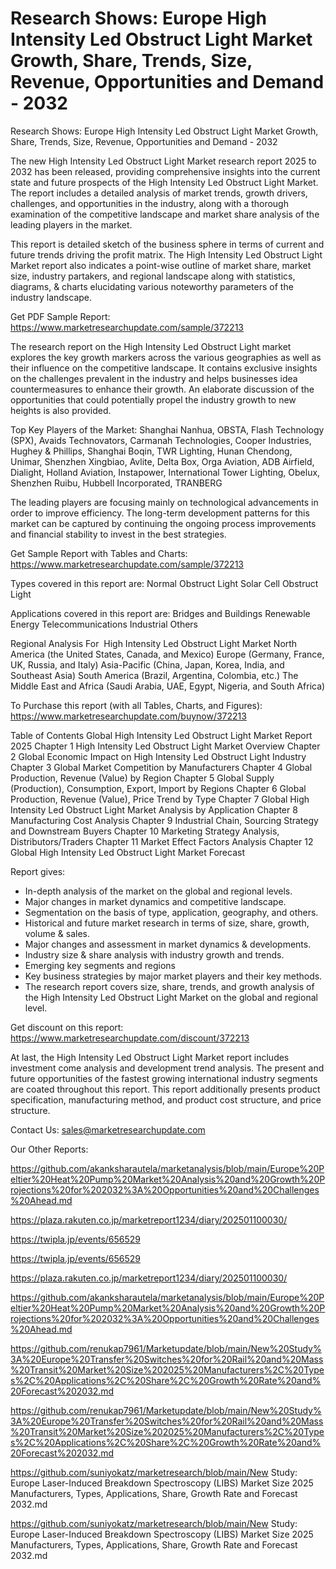 # Research Shows: Europe High Intensity Led Obstruct Light Market Growth, Share, Trends, Size, Revenue, Opportunities and Demand - 2032

Research Shows: Europe High Intensity Led Obstruct Light Market Growth, Share, Trends, Size, Revenue, Opportunities and Demand - 2032

The new High Intensity Led Obstruct Light Market research report 2025 to 2032 has been released, providing comprehensive insights into the current state and future prospects of the High Intensity Led Obstruct Light Market. The report includes a detailed analysis of market trends, growth drivers, challenges, and opportunities in the industry, along with a thorough examination of the competitive landscape and market share analysis of the leading players in the market.

This report is detailed sketch of the business sphere in terms of current and future trends driving the profit matrix. The High Intensity Led Obstruct Light Market report also indicates a point-wise outline of market share, market size, industry partakers, and regional landscape along with statistics, diagrams, & charts elucidating various noteworthy parameters of the industry landscape.

Get PDF Sample Report: https://www.marketresearchupdate.com/sample/372213

The research report on the High Intensity Led Obstruct Light market explores the key growth markers across the various geographies as well as their influence on the competitive landscape. It contains exclusive insights on the challenges prevalent in the industry and helps businesses idea countermeasures to enhance their growth. An elaborate discussion of the opportunities that could potentially propel the industry growth to new heights is also provided.

Top Key Players of the Market:
Shanghai Nanhua, OBSTA, Flash Technology (SPX), Avaids Technovators, Carmanah Technologies, Cooper Industries, Hughey & Phillips, Shanghai Boqin, TWR Lighting, Hunan Chendong, Unimar, Shenzhen Xingbiao, Avlite, Delta Box, Orga Aviation, ADB Airfield, Dialight, Holland Aviation, Instapower, International Tower Lighting, Obelux, Shenzhen Ruibu, Hubbell Incorporated, TRANBERG


The leading players are focusing mainly on technological advancements in order to improve efficiency. The long-term development patterns for this market can be captured by continuing the ongoing process improvements and financial stability to invest in the best strategies.

Get Sample Report with Tables and Charts: https://www.marketresearchupdate.com/sample/372213

Types covered in this report are:
Normal Obstruct Light
Solar Cell Obstruct Light


Applications covered in this report are:
Bridges and Buildings
Renewable Energy
Telecommunications
Industrial
Others


Regional Analysis For  High Intensity Led Obstruct Light Market
North America (the United States, Canada, and Mexico)
Europe (Germany, France, UK, Russia, and Italy)
Asia-Pacific (China, Japan, Korea, India, and Southeast Asia)
South America (Brazil, Argentina, Colombia, etc.)
The Middle East and Africa (Saudi Arabia, UAE, Egypt, Nigeria, and South Africa)

To Purchase this report (with all Tables, Charts, and Figures): https://www.marketresearchupdate.com/buynow/372213

Table of Contents
Global High Intensity Led Obstruct Light Market Report 2025
Chapter 1 High Intensity Led Obstruct Light Market Overview
Chapter 2 Global Economic Impact on High Intensity Led Obstruct Light Industry
Chapter 3 Global Market Competition by Manufacturers
Chapter 4 Global Production, Revenue (Value) by Region
Chapter 5 Global Supply (Production), Consumption, Export, Import by Regions
Chapter 6 Global Production, Revenue (Value), Price Trend by Type
Chapter 7 Global High Intensity Led Obstruct Light Market Analysis by Application
Chapter 8 Manufacturing Cost Analysis
Chapter 9 Industrial Chain, Sourcing Strategy and Downstream Buyers
Chapter 10 Marketing Strategy Analysis, Distributors/Traders
Chapter 11 Market Effect Factors Analysis
Chapter 12 Global High Intensity Led Obstruct Light Market Forecast

Report gives:

- In-depth analysis of the market on the global and regional levels.
- Major changes in market dynamics and competitive landscape.
- Segmentation on the basis of type, application, geography, and others.
- Historical and future market research in terms of size, share, growth, volume & sales.
- Major changes and assessment in market dynamics & developments.
- Industry size & share analysis with industry growth and trends.
- Emerging key segments and regions
- Key business strategies by major market players and their key methods.
- The research report covers size, share, trends, and growth analysis of the High Intensity Led Obstruct Light Market on the global and regional level.

Get discount on this report: https://www.marketresearchupdate.com/discount/372213

At last, the High Intensity Led Obstruct Light Market report includes investment come analysis and development trend analysis. The present and future opportunities of the fastest growing international industry segments are coated throughout this report. This report additionally presents product specification, manufacturing method, and product cost structure, and price structure.

Contact Us:
sales@marketresearchupdate.com

Our Other Reports:

https://github.com/akanksharautela/marketanalysis/blob/main/Europe%20Peltier%20Heat%20Pump%20Market%20Analysis%20and%20Growth%20Projections%20for%202032%3A%20Opportunities%20and%20Challenges%20Ahead.md

https://plaza.rakuten.co.jp/marketreport1234/diary/202501100030/

https://twipla.jp/events/656529

https://twipla.jp/events/656529

https://plaza.rakuten.co.jp/marketreport1234/diary/202501100030/

https://github.com/akanksharautela/marketanalysis/blob/main/Europe%20Peltier%20Heat%20Pump%20Market%20Analysis%20and%20Growth%20Projections%20for%202032%3A%20Opportunities%20and%20Challenges%20Ahead.md

https://github.com/renukap7961/Marketupdate/blob/main/New%20Study%3A%20Europe%20Transfer%20Switches%20for%20Rail%20and%20Mass%20Transit%20Market%20Size%202025%20Manufacturers%2C%20Types%2C%20Applications%2C%20Share%2C%20Growth%20Rate%20and%20Forecast%202032.md

https://github.com/renukap7961/Marketupdate/blob/main/New%20Study%3A%20Europe%20Transfer%20Switches%20for%20Rail%20and%20Mass%20Transit%20Market%20Size%202025%20Manufacturers%2C%20Types%2C%20Applications%2C%20Share%2C%20Growth%20Rate%20and%20Forecast%202032.md

https://github.com/suniyokatz/marketresearch/blob/main/New Study: Europe Laser-Induced Breakdown Spectroscopy (LIBS) Market Size 2025 Manufacturers, Types, Applications, Share, Growth Rate and Forecast 2032.md

https://github.com/suniyokatz/marketresearch/blob/main/New Study: Europe Laser-Induced Breakdown Spectroscopy (LIBS) Market Size 2025 Manufacturers, Types, Applications, Share, Growth Rate and Forecast 2032.md
